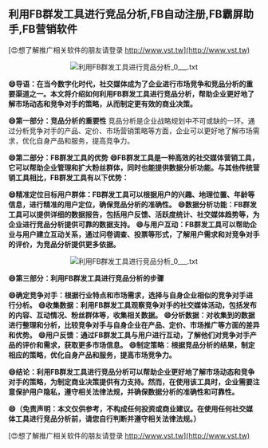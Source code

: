 ## **利用FB群发工具进行竞品分析,FB自动注册,FB霸屏助手,FB营销软件**

[😍想了解推广相关软件的朋友请登录 http://www.vst.tw](http://www.vst.tw)

 <center><img src="https://vst.tw/MP4/tuiguang/png/0.png" alt="利用FB群发工具进行竞品分析_0___.txt"></center>

**😄导语：在当今数字化时代，社交媒体成为了企业进行市场竞争和竞品分析的重要渠道之一。本文将介绍如何利用FB群发工具进行竞品分析，帮助企业更好地了解市场动态和竞争对手的策略，从而制定更有效的商业决策。**

**😄第一部分：竞品分析的重要性**
竞品分析是企业战略规划中不可或缺的一环。通过分析竞争对手的产品、定价、市场营销策略等方面，企业可以更好地了解市场需求，优化自身产品和服务，提高竞争力。

**😄第二部分：FB群发工具的优势**
**😄FB群发工具是一种高效的社交媒体营销工具，它可以帮助企业管理和扩大粉丝群体，同时也能提供数据分析功能。与其他传统营销工具相比，FB群发工具有以下优势：**

**😄精准定位目标用户群体：FB群发工具可以根据用户的兴趣、地理位置、年龄等信息，进行精准的用户定位，确保竞品分析的准确性。**
**😄数据分析功能：FB群发工具可以提供详细的数据报告，包括用户反馈、活跃度统计、社交媒体趋势等，为企业进行竞品分析提供可靠的数据支持。**
**😄与用户互动：FB群发工具可以帮助企业与用户建立互动关系，通过问卷调查、投票等形式，了解用户需求和对竞争对手的评价，为竞品分析提供更多依据。**

 <center><img src="https://vst.tw/MP4/tuiguang/png/2.png" alt="利用FB群发工具进行竞品分析_0___.txt"></center>

**😄第三部分：利用FB群发工具进行竞品分析的步骤**

**😄确定竞争对手：根据行业特点和市场需求，选择与自身企业相似的竞争对手进行分析。**
**😄收集数据：利用FB群发工具观察竞争对手的社交媒体活动，包括发布的内容、互动情况、粉丝群体等，收集相关数据。**
**😄分析数据：对收集到的数据进行整理和分析，比较竞争对手与自身企业在产品、定价、市场推广等方面的差异和优势。**
**😄用户反馈：通过FB群发工具与用户进行互动，了解他们对竞争对手产品的评价和需求，获取更多市场信息。**
**😄制定策略：根据竞品分析的结果，制定相应的策略，优化自身产品和服务，提高市场竞争力。**

**😄结论：利用FB群发工具进行竞品分析可以帮助企业更好地了解市场动态和竞争对手的策略，为制定商业决策提供有力支持。然而，在使用该工具时，企业需要注意保护用户隐私，遵守相关法律法规，并确保数据分析的准确性和可靠性。**

**😄（免责声明：本文仅供参考，不构成任何投资或商业建议。在使用任何社交媒体工具进行竞品分析前，请您自行判断并遵守相关法律法规。）**

[😍想了解推广相关软件的朋友请登录 http://www.vst.tw](http://www.vst.tw)



